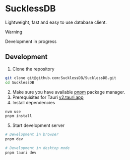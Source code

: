 # SucklessDB

Lightweight, fast and easy to use database client.

> [!WARNING]  
> Development in progress

## Development

1. Clone the repository

```bash
git clone git@github.com:SucklessDB/SucklessDB.git
cd SucklessDB
```

2. Make sure you have available [pnpm](https://pnpm.io/installation) package manager.
3. Prerequisites for Tauri [v2.tauri.app](https://v2.tauri.app/start/prerequisites/)
4. Install dependencies

```bash
nvm use
pnpm install
```

5. Start development server

```bash
# Development in browser
pnpm dev

# Development in desktop mode
pnpm tauri dev
```
